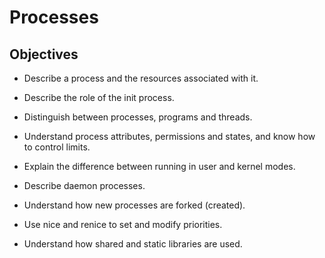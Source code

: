 # Processes 

## Objectives

* Describe a process and the resources associated with it.

* Describe the role of the init process.

* Distinguish between processes, programs and threads.

* Understand process attributes, permissions and states, and know how to control limits.

* Explain the difference between running in user and kernel modes.

* Describe daemon processes.

* Understand how new processes are forked (created).

* Use nice and renice to set and modify priorities.

* Understand how shared and static libraries are used.